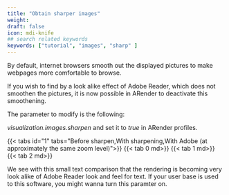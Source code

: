 ```yaml
---
title: "Obtain sharper images"
weight: 
draft: false
icon: mdi-knife
## search related keywords
keywords: ["tutorial", "images", "sharp" ]
---
```


By default, internet browsers smooth out the displayed pictures to make
webpages more comfortable to browse.

If you wish to find by a look alike effect of Adobe Reader, which does
not smoothen the pictures, it is now possible in ARender to deactivate
this smoothening.

The parameter to modify is the following:

*visualization.images.sharpen* and set it to *true* in ARender profiles.

{{< tabs id="1" tabs="Before sharpen,With sharpening,With Adobe (at approximately the same zoom level)">}}
{{< tab 0 md>}}
{{< tab 1 md>}}
{{< tab 2 md>}}

We see with this small text comparison that the rendering is becoming
very look alike of Adobe Reader look and feel for text. If your user
base is used to this software, you might wanna turn this paramter on.
